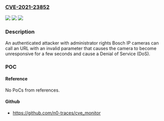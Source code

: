 ### [CVE-2021-23852](https://cve.mitre.org/cgi-bin/cvename.cgi?name=CVE-2021-23852)
![](https://img.shields.io/static/v1?label=Product&message=CPP%20Firmware&color=blue)
![](https://img.shields.io/static/v1?label=Version&message=%3D%20all%20&color=brighgreen)
![](https://img.shields.io/static/v1?label=Vulnerability&message=CWE-400%20Uncontrolled%20Resource%20Consumption&color=brighgreen)

### Description

An authenticated attacker with administrator rights Bosch IP cameras can call an URL with an invalid parameter that causes the camera to become unresponsive for a few seconds and cause a Denial of Service (DoS).

### POC

#### Reference
No PoCs from references.

#### Github
- https://github.com/n0-traces/cve_monitor


